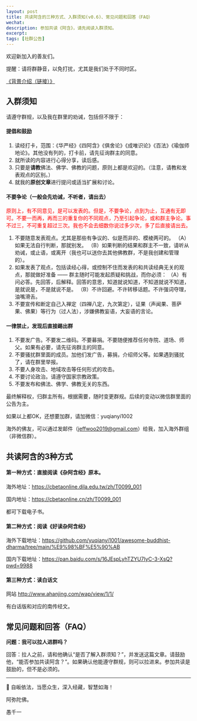 ```yaml
---
layout: post
title: 共读阿含的三种方式、入群须知(v0.6)、常见问题和回答（FAQ）
wechat: 
description: 参加共读《阿含》，请先阅读入群须知。
excerpt: 
tags: [社群公告]
---
```


欢迎新加入的善友们。

提醒：请将群静音，以免打扰，尤其是我们处于不同时区。

[《背景介绍（链接）》](https://mp.weixin.qq.com/s/TxGRAM5ffuTNyuIo9TFAgQ)

## 入群须知

请遵守群规，以及我在群里的劝诫，包括但不限于：

#### 提倡和鼓励

1. 读经打卡，范围：《华严经》《四阿含》《俱舍论》《成唯识论》《百法》《瑜伽师地论》。其他没有列的，打卡前，请先征询群主的同意。
2. 就所读的内容进行心得分享，读后感。
3. 只要是**请教**佛法、佛学、佛教的问题，原则上都是欢迎的。（注意，请教和发表观点的区别。）
4. 就我的**原创文章**进行提问或适当扩展和讨论。

#### 不要争论（一般会先劝诫，不听者，请出去）

<span style="color:red">原则上，有不同意见，是可以发表的。但是，不要争论，点到为止，互通有无即可。不要一而再，再而三的重复你的不同观点，乃至引起争论，或和群主争论。事不过三，不可重复超过三次。我也不会去细数你说过多少次，多了后直接请出去。<span>

1. 不要随意发表观点。尤其是那些有争议的、似是而非的、模棱两可的。
   （A）如果无法自行判断，那就别发。
   （B）如果判断的结果和群主不一致，请听从劝诫，或止语，或离开（我也可以送你去其他佛教群，不是我创建和管理的）。
2. 如果发表了观点，包括读经心得，或控制不住而发表的和共读经典无关的观点，那就做好准备 —— 群主随时可能发起质疑和挑战，而你必须：
   （A）有问必答。先回答，后解释。回答的意思，知道就说知道，不知道就说不知道，是就说是，不是就说不是。
   （B）不许回避。不许转移话题。不许强词夺理，油嘴滑舌。
3. 不要宣传和断定自己入禅定（四禅八定，九次第定），证果（声闻果、菩萨果、佛果）等行为（过人法），涉嫌佛教妄语，大妄语的言论。

#### 一律禁止，发现后直接踢出群

1. 不要发广告。不要发二维码。不要募捐。不要随便推荐任何寺院、道场、师父。如果有必要，请先征询群主的同意。
2. 不要骚扰群里面的成员。加他们发广告，募捐，介绍师父等。如果遇到骚扰了，请在群里举报。
3. 不要人身攻击、地域攻击等任何形式的攻击。
4. 不要讨论政治。请遵守国家宗教政策。
5. 不要发布和佛法、佛学、佛教无关的东西。

最终解释权，归群主所有。根据需要，随时变更群规。后续的变动以微信群里面的公告为主。

如果以上都OK，还想要加群，请加微信：yuqianyi1002

海外的佛友，可以通过发邮件（jeffwoo2019@gmail.com）给我，加入海外群组（非微信群）。

## 共读阿含的3种方式

#### 第一种方式：直接阅读《杂阿含经》原本。

海外地址：https://cbetaonline.dila.edu.tw/zh/T0099_001

国内地址：https://cbetaonline.cn/zh/T0099_001

都可下载电子书。

#### 第二种方式：阅读《好读杂阿含经》
   
海外下载地址：https://github.com/yuqianyi1001/awesome-buddhist-dharma/tree/main/%E9%98%BF%E5%90%AB

国内下载地址：https://pan.baidu.com/s/16JEspLyhTZYU7IyC-3-XsQ?pwd=9988

#### 第三种方式：读白话文

网站 http://www.ahanjing.com/wap/view/1/1/

有白话版和对应的南传经文。

## 常见问题和回答（FAQ）

**问题：我可以拉人进群吗？**

回答：拉人之前，请和他确认“是否了解入群须知？”，并发送这篇文章。请鼓励他，“能否参加共读阿含？”。如果确认他能遵守群规，则可以拉进来。参加共读是鼓励的，但不是必须的。


---

🙏 自皈依法，当愿众生，深入经藏，智慧如海！

阿弥陀佛。

愚千一

